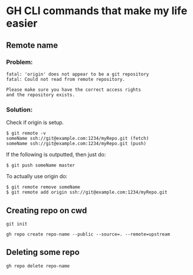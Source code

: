 # GH CLI commands that make my life easier

## Remote name
### Problem:
```
fatal: 'origin' does not appear to be a git repository
fatal: Could not read from remote repository.

Please make sure you have the correct access rights
and the repository exists.
```

### Solution:
Check if origin is setup.
```
$ git remote -v
someName ssh://git@example.com:1234/myRepo.git (fetch)
someName ssh://git@example.com:1234/myRepo.git (push)
```
If the following is outputted, then just do:
```
$ git push someName master
```
To actually use origin do:
```
$ git remote remove someName
$ git remote add origin ssh://git@example.com:1234/myRepo.git
```

## Creating repo on cwd
```
git init

gh repo create repo-name --public --source=. --remote=upstream
```

## Deleting some repo
```
gh repo delete repo-name
```

